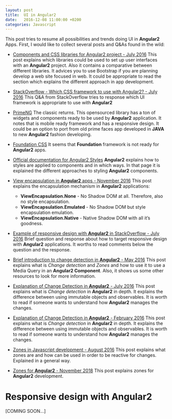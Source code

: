 ```yaml
---
layout: post
title:  UI in Angular2
date:   2016-12-08 11:00:00 +0200
categories: Javascript
---
```


This post tries to resume all possibilities and trends doing UI
in **Angular2** Apps. First, I would like to collect several posts and Q&As found
in the wild:

* [Components and CSS libraries for Angular2 project - July 2016](https://fabricatech.wordpress.com/2016/07/05/component-and-css-library-choices-for-angular-2/)
This post explains which libraries could be used to set up user interfaces with
an **Angular2** project. Also it contains a comparative between different
libraries. It advices you to use Bootstrap if you are planning develop a web
site focused in web. It could be appropriate to read the section which explains
the different approach in app development.

* [StackOverflow - Which CSS framework to use with Angular2? - July 2016](http://stackoverflow.com/a/34831198)
This Q&A from StackOverflow tries to response which UI framework is appropriate
to use with **Angular2**

* [PrimeNG](http://www.primefaces.org/primeng/#/) The classic returns. This
opensourced library has a ton of widgets and components ready to be used by
**Angular2** application. It notes that is mobile ready framework and has a
responsive design. It could be an option to port from old prime faces app
developed in **JAVA** to new **Angular2** fashion developing.

* [Foundation CSS](http://foundation.zurb.com/sites/getting-started.html) It seems
that **Foundation** framework is not ready for **Angular2** apps.

* [Official documentation for Angular2 Styles](https://angular.io/docs/ts/latest/guide/component-styles.html)
**Angular2** explains how to styles are applied to components and in which ways.
In that page it is explained the different approaches to styling **Angular2**
components.

* [View encapsulation in **Angular2** apps - November 2016](http://blog.thoughtram.io/angular/2015/06/29/shadow-dom-strategies-in-angular2.html)
This post explains the encapsulation mechanism in **Angular2** applications:
  * **ViewEncapsulation.None** - No Shadow DOM at all. Therefore, also no style encapsulation.
  * **ViewEncapsulation.Emulated** - No Shadow DOM but style encapsulation emulation.
  * **ViewEncapsulation.Native** - Native Shadow DOM with all it’s goodness.

* [Example of responsive design with **Angular2** in StackOverflow - July 2016](http://stackoverflow.com/questions/38442091/how-to-do-responsive-components-in-angular2)
Brief question and response about how to target responsive design with **Angular2**
applications. It worths to read comments below the question and the response.

* [Brief introduction to change detection in **Angular2** - May 2016](http://blog.assaf.co/angular-2-change-detection-zones-and-an-example/)
This post explains what is *Change detection* and *Zones* and how to use it to
use a Media Query in an **Angular2 Component**. Also, it shows us some other
resources to look for more information.

* [Explanation of Change Detection in **Angular2** - July 2016](https://vsavkin.com/change-detection-in-angular-2-4f216b855d4c#.fd7hpdgqg)
This post explains what is *Change detection* in **Angular2** in depth. It explains
the difference between using immutable objects and observables. It is worth to read
if someone wants to understand how **Angular2** manages the changes.

* [Explanation of Change Detection in **Angular2** - February 2016](http://blog.thoughtram.io/angular/2016/02/22/angular-2-change-detection-explained.html)
This post explains what is *Change detection* in **Angular2** in depth. It explains
the difference between using immutable objects and observables. It is worth to read
if someone wants to understand how **Angular2** manages the changes.

* [Zones in Javascript development - August 2016](http://blog.thoughtram.io/angular/2016/01/22/understanding-zones.html)
This post explains what zones are and how can be used in order to be reactive
for changes. Explained in a general way.

* [Zones for **Angular2** - November 2018](http://blog.thoughtram.io/angular/2016/02/01/zones-in-angular-2.html)
This post explains zones for **Angular2** development.

# Responsive design with Angular2
[COMING SOON...]

